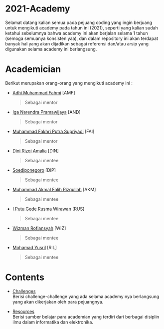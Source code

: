 # 2021-Academy

Selamat datang kalian semua pada pejuang coding yang ingin berjuang untuk mengikuti academy pada tahun ini (2021), seperti yang kalian sudah ketahui sebelumnya bahwa academy ini akan berjalan selama 1 tahun (semoga semuanya konsisten yaa), dan dalam repository ini akan terdapat banyak hal yang akan dijadikan sebagai referensi dan/atau arsip yang digunakan selama academy ini berlangsung.

# Academician

Berikut merupakan orang-orang yang mengikuti academy ini :

- [Adhi Muhammad Fahmi](https://github.com/adhiiimf) [AMF]
  > Sebagai mentor
- [Iga Narendra Pramawijaya](https://github.com/IritaSee) [AND]
  > Sebagai mentor
- [Muhammad Fakhri Putra Supriyadi](https://github.com/fakhrip) [FAI]
  > Sebagai mentor
- [Dini Rizqi Amalia](https://github.com/dinudinni) [DIN] 
  > Sebagai mentee
- [Soediponegoro](https://github.com/Soedipo) [DIP]
  > Sebagai mentee
- [Muhammad Akmal Falih Rizqullah](https://github.com/akmalfalih) [AKM]
  > Sebagai mentee
- [I Putu Gede Rusma Wirawan](https://github.com/rusmajunior) [RUS]
  > Sebagai mentee
- [Wizman Rofiansyah](https://github.com/Rofiansyah) [WIZ]
  > Sebagai mentee
- [Mohamad Yusril](https://github.com/usereall) [RIL]
  > Sebagai mentee
 
# Contents

- [Challenges](./challenges)  
  Berisi challenge-challenge yang ada selama academy nya berlangsung yang akan dikerjakan oleh para pejuangnya.

- [Resources](./resources)  
  Berisi sumber belajar para academian yang terdiri dari berbagai disiplin ilmu dalam informatika dan elektronika.
